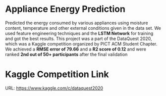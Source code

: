 # Appliance Energy Prediction
Predicted the energy consumed by various appliances using moisture content, temperature and other external conditions given in the data set. We used feature engineering techniques and the **LSTM Network** for training and got the best results. This project was a part of the DataQuest 2020, which was a Kaggle competition organized by PICT ACM Student Chapter. We achieved a **RMSE error of 79.66** and a **R2 score of 0.12** and were ranked **2nd out of 50+ participants** after the final validation

# Kaggle Competition Link
URL: https://www.kaggle.com/c/dataquest2020 
